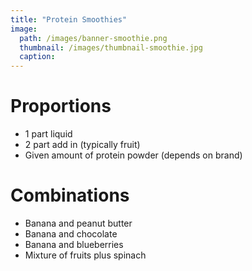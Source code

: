 ```yaml
---
title: "Protein Smoothies"
image:
  path: /images/banner-smoothie.png
  thumbnail: /images/thumbnail-smoothie.jpg
  caption: 
---
```


# Proportions
* 1 part liquid
* 2 part add in (typically fruit)
* Given amount of protein powder (depends on brand)

# Combinations
* Banana and peanut butter
* Banana and chocolate
* Banana and blueberries
* Mixture of fruits plus spinach

